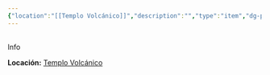 ```yaml
---
{"location":"[[Templo Volcánico]]","description":"","type":"item","dg-publish-dm":true,"dg-publish":false,"permalink":"/items/corazon-de-la-primera-estrella/","dgPassFrontmatter":true}
---
```


<p><span><div data-callout-metadata="" data-callout-fold="" data-callout="info" class="callout node-insert-event"><div class="callout-title" dir="auto"><div class="callout-icon"><svg width="16" height="16"></svg></div><div class="callout-title-inner">Info</div></div><div class="callout-content">
<p dir="auto"><strong>Locación:</strong> <a data-tooltip-position="top" aria-label="Lugares/Templo Volcánico.md" data-href="Lugares/Templo Volcánico.md" href="Lugares/Templo Volcánico.md" class="internal-link" target="_blank" rel="noopener nofollow">Templo Volcánico</a></p>
</div></div></span></p>